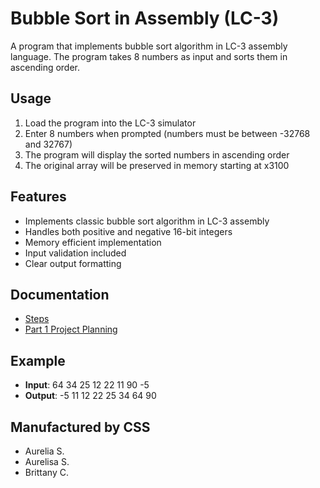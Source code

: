 # Bubble Sort in Assembly (LC-3)

A program that implements bubble sort algorithm in LC-3 assembly language. The program takes 8 numbers as input and sorts them in ascending order.

## Usage

1. Load the program into the LC-3 simulator
2. Enter 8 numbers when prompted (numbers must be between -32768 and 32767)
3. The program will display the sorted numbers in ascending order
4. The original array will be preserved in memory starting at x3100

## Features

- Implements classic bubble sort algorithm in LC-3 assembly
- Handles both positive and negative 16-bit integers
- Memory efficient implementation
- Input validation included
- Clear output formatting

## Documentation
- [Steps](docs/todo.md)
- [Part 1 Project Planning](docs/)
<!-- - [Project Requirements](docs/requirements.md)
- [Implementation Details](docs/implementation.md)
- [Test Cases](docs/testing.md) -->

## Example

- **Input**: 64 34 25 12 22 11 90 -5
- **Output**: -5 11 12 22 25 34 64 90

## Manufactured by CSS

- Aurelia S.
- Aurelisa S. 
- Brittany C.

